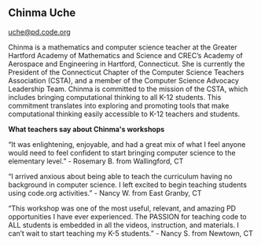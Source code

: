 ## Chinma Uche

[uche@pd.code.org](mailto:uche@pd.code.org)

Chinma is a mathematics and computer science teacher at the Greater Hartford Academy of Mathematics and Science and CREC’s Academy of Aerospace and Engineering in Hartford, Connecticut. She is currently the President of the Connecticut Chapter of the Computer Science Teachers Association (CSTA), and a member of the Computer Science Advocacy Leadership Team. Chinma is committed to the mission of the CSTA, which includes bringing computational thinking to all K-12 students. This commitment translates into exploring and promoting tools that make computational thinking easily accessible to K-12 teachers and students.

**What teachers say about Chinma's workshops**

“It was enlightening, enjoyable, and had a great mix of what I feel anyone would need to feel confident to start bringing computer science to the elementary level.” - Rosemary B. from Wallingford, CT

“I arrived anxious about being able to teach the curriculum having no background in computer science. I left excited to begin teaching students using code.org activities.” - Nancy W. from East Granby, CT

“This workshop was one of the most useful, relevant, and amazing PD opportunities I have ever experienced. The PASSION for teaching code to ALL students is embedded in all the videos, instruction, and materials. I can’t wait to start teaching my K-5 students.” - Nancy S. from Newtown, CT

